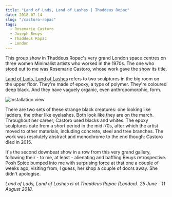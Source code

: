 ```yaml
---
title: "Land of Lads, Land of Lashes | Thaddeus Ropac"
date: 2018-07-14
slug: "/castoro-ropac"
tags:
  - Rosemarie Castoro
  - Joseph Beuys
  - Thaddeus Ropac
  - London
---
```


This group show in Thaddeus Ropac's very grand London space centres on three women Minimalist artists who worked in the 1970s. The one who stood out to me was Rosemarie Castoro, whose work gave the show its title.

[Land of Lads, Land of Lashes](https://www.ropac.net/exhibition/rosemarie-castoro-wanda-czelkowska-lydia-okumura) refers to two sculptures in the big room on the upper floor. They're made of epoxy, a type of polymer. They're coloured deep black. And they have vaguely organic, even anthropomorphic, form.

![Installation view](/castoro-ropac.jpg)

There are two sets of these strange black creatures: one looking like ladders, the other like eyelashes. Both look like they are on the march. Throughout her career, Castoro used blacks and whites. The epoxy sculptures date from a short period in the mid-70s, after which the artist moved to other materials, including concrete, steel and tree branches. The work was resolutely abstract and monochrome to the end though: Castoro died in 2015.

It's the second downbeat show in a row from this very grand gallery, following their - to me, at least - alienating and baffling Beuys retrospective. Posh Spice bumped into me with surprising force at that one a couple of weeks ago, visiting from, I guess, her shop a couple of doors away. She didn't apologise.

*Land of Lads, Land of Lashes is at Thaddeus Ropac (London). 25 June - 11 August 2018.*
